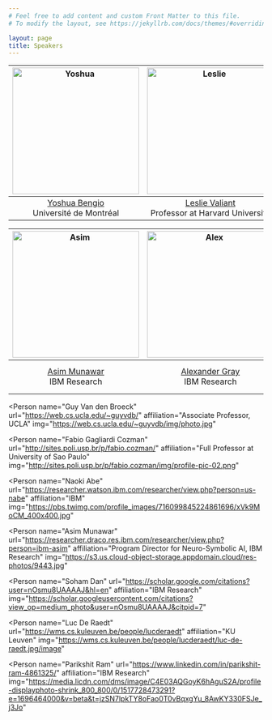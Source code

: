 ```yaml
---
# Feel free to add content and custom Front Matter to this file.
# To modify the layout, see https://jekyllrb.com/docs/themes/#overriding-theme-defaults

layout: page
title: Speakers
---
```



<img src="https://yoshuabengio.org/wp-content/uploads/2021/12/1.BENGIO_Yoshua_credit_Camille-Gladu-Drouin_dec2019-1-1-768x512.jpg" alt="Yoshua" width="250"/>|  <img src="https://people.seas.harvard.edu/~valiant/1.jpg" alt="Leslie" width="250"/> |  <img src="https://ml.unife.it/wp-content/uploads/2019/05/fabrizio.riguzzi500-e1558077965634.png" alt="Benjamin" width="250"/> |
:---------------:|:---------------:|:-------------:
[Yoshua Bengio](https://yoshuabengio.org/)<br>Université de Montréal | [Leslie Valiant](https://people.seas.harvard.edu/~valiant/)<br>Professor at Harvard University | [Fabrizio Riguzzi](https://ml.unife.it/fabrizio-riguzzi/)<br>University of Ferrara


<img src="https://kbrl.github.io/img/asim.jpg" alt="Asim" width="250"/>|  <img src="https://cs.uchicago.edu/wp-content/uploads/2019/10/gray_alex_0319_033-panel_cut_lower-250x250.jpg" alt="Alex" width="250"/> |  <img src="https://benjamingrosof.com/wp-content/uploads/2013/05/photo-Grosof-201305.jpg" alt="Benjamin" width="250"/> |
:---------------:|:---------------:|:-------------:
[Asim Munawar](https://researcher.draco.res.ibm.com/researcher/view.php?person=ibm-asim)<br>IBM Research | [Alexander Gray](https://research.gatech.edu/data/seminar-series/alexander-gray)<br>IBM Research | [Benjamin Grosof](https://benjamingrosof.com/)<br>AI Software Technology Innovator and Leader

  
<Person
  name="Guy Van den Broeck"
  url="https://web.cs.ucla.edu/~guyvdb/"
  affiliation="Associate Professor, UCLA"
  img="https://web.cs.ucla.edu/~guyvdb/img/photo.jpg"
></Person>

  
<Person
  name="Fabio Gagliardi Cozman"
  url="http://sites.poli.usp.br/p/fabio.cozman/"
  affiliation="Full Professor at University of Sao Paulo"
  img="http://sites.poli.usp.br/p/fabio.cozman/img/profile-pic-02.png"
></Person>
  
  
<Person
  name="Naoki Abe"
  url="https://researcher.watson.ibm.com/researcher/view.php?person=us-nabe"
  affiliation="IBM"
  img="https://pbs.twimg.com/profile_images/716099845224861696/xVk9MoCM_400x400.jpg"
></Person>
  
<Person 
   name="Asim Munawar" 
   url="https://researcher.draco.res.ibm.com/researcher/view.php?person=ibm-asim" 
   affiliation="Program Director for Neuro-Symbolic AI, IBM Research" 
   img="https://s3.us.cloud-object-storage.appdomain.cloud/res-photos/9443.jpg"
></Person>
  
<Person 
   name="Soham Dan" 
   url="https://scholar.google.com/citations?user=nOsmu8UAAAAJ&hl=en" 
   affiliation="IBM Research" 
   img="https://scholar.googleusercontent.com/citations?view_op=medium_photo&user=nOsmu8UAAAAJ&citpid=7"
></Person>

<Person 
   name="Luc De Raedt" 
   url="https://wms.cs.kuleuven.be/people/lucderaedt" 
   affiliation="KU Leuven" 
   img="https://wms.cs.kuleuven.be/people/lucderaedt/luc-de-raedt.jpg/image"
></Person>

<Person 
   name="Parikshit Ram" 
   url="https://www.linkedin.com/in/parikshit-ram-4861325/" 
   affiliation="IBM Research" 
   img="https://media.licdn.com/dms/image/C4E03AQGoyK6hAguS2A/profile-displayphoto-shrink_800_800/0/1517728473291?e=1696464000&v=beta&t=jzSN7lpkTY8oFao0T0vBqxgYu_8AwKY330FSJe_j3Jo"
></Person>
  
